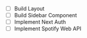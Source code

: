 - [ ] Build Layout
- [ ] Build Sidebar Component
- [ ] Implement Next Auth
- [ ] Implement Spotify Web API
